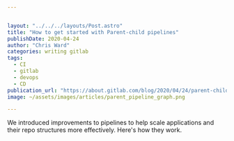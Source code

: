 ```yaml
---


layout: "../../../layouts/Post.astro"
title: "How to get started with Parent-child pipelines"
publishDate: 2020-04-24
author: "Chris Ward"
categories: writing gitlab
tags: 
  - CI
  - gitlab
  - devops
  - CD
publication_url: "https://about.gitlab.com/blog/2020/04/24/parent-child-pipelines/"
image: ~/assets/images/articles/parent_pipeline_graph.png

---
```

We introduced improvements to pipelines to help scale applications and their repo structures more effectively. Here's how they work.

